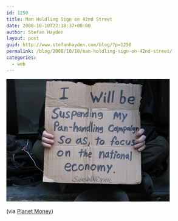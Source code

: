 ```yaml
---
id: 1250
title: Man Holdling Sign on 42nd Street
date: 2008-10-10T22:18:37+00:00
author: Stefan Hayden
layout: post
guid: http://www.stefanhayden.com/blog/?p=1250
permalink: /blog/2008/10/10/man-holdling-sign-on-42nd-street/
categories:
  - web
---
```

<a href="/wp-content/uploads/2008/10/panhandler.jpg"><img class="size-full wp-image-1251" title="panhandler" src="/wp-content/uploads/2008/10/panhandler.jpg" alt="i will be suspending my pan-handling campaign so as, to focus on thenation economy" width="430" height="323" /></a>

(via <a href="http://www.npr.org/blogs/money/2008/10/hear_globe_dow_spin_fast.html">Planet Money</a>)
